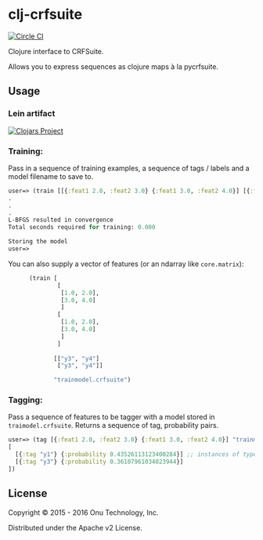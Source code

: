 # clj-crfsuite

[![Circle CI](https://circleci.com/gh/onutech/clj-crfsuite.svg?style=svg&circle-token=351e60b226583e6e24fece5d35f03fbb4f50d3bc)](https://circleci.com/gh/onutech/clj-crfsuite)

Clojure interface to CRFSuite.

Allows you to express sequences as clojure maps à la pycrfsuite.

## Usage

### Lein artifact

[![Clojars Project](http://clojars.org/clj-crfsuite/latest-version.svg)](http://clojars.org/clj-crfsuite)



### Training:

Pass in a sequence of training examples, a sequence of tags / labels and a model filename to save to.

```clojure
user=> (train [[{:feat1 2.0, :feat2 3.0} {:feat1 3.0, :feat2 4.0}] [{:feat1 2.0, :feat2 3.0} {:feat1 4.0, :feat2 5.0}]] [["y1", "y2"], ["y1", "y3"]] "trainmodel.crfsuite")
.
.
.
L-BFGS resulted in convergence
Total seconds required for training: 0.000

Storing the model
user=>
```

You can also supply a vector of features (or an ndarray like `core.matrix`):

```clojure
      (train [
              [
               [1.0, 2.0],
               [3.0, 4.0]
               ]
              [
               [1.0, 2.0],
               [3.0, 4.0]
               ]
              ]
             
             [["y3", "y4"]
              ["y3", "y4"]]

             "trainmodel.crfsuite")
```

### Tagging:

Pass a sequence of features to be tagger with a model stored in `traimodel.crfsuite`. Returns a
sequence of tag, probability pairs.

```clojure
user=> (tag [{:feat1 2.0, :feat2 3.0} {:feat1 3.0, :feat2 4.0}] "trainmodel.crfsuite")
[
  [{:tag "y1"} {:probability 0.43526113123400284}] ;; instances of type clj-crfsuite.core.Tag
  [{:tag "y3"} {:probability 0.36107961034023944}]
])
```


## License

Copyright © 2015 - 2016 Onu Technology, Inc.

Distributed under the Apache v2 License.
